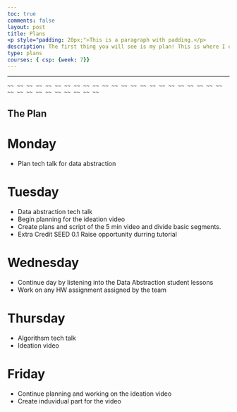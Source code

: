 ```yaml
---
toc: true
comments: false
layout: post
title: Plans
<p style="padding: 20px;">This is a paragraph with padding.</p>
description: The first thing you will see is my plan! This is where I organize all the work I have done daily and the work I need to do.
type: plans
courses: { csp: {week: 7}}
---
```

---
    ~~ ~~ ~~ ~~ ~~ ~~ ~~ ~~ ~~ ~~ ~~ ~~ ~~ ~~ ~~ ~~ ~~ ~~ ~~ ~~ ~~ ~~ ~~ ~~ ~~ ~~ ~~ ~~ ~~ ~~ ~~ ~~ ~~

## The Plan    

# Monday

 - Plan tech talk for data abstraction 

# Tuesday
 - Data abstraction tech talk
 - Begin planning for the ideation video
 - Create plans and script of the 5 min video and divide basic segments.
 - Extra Credit SEED 0.1 Raise opportunity durring tutorial

# Wednesday

 - Continue day by listening into the Data Abstraction student lessons
 - Work on any HW assignment assigned by the team

# Thursday

 - Algorithsm tech talk
 - Ideation video

# Friday

 - Continue planning and working on the ideation video
 - Create induvidual part for the video
